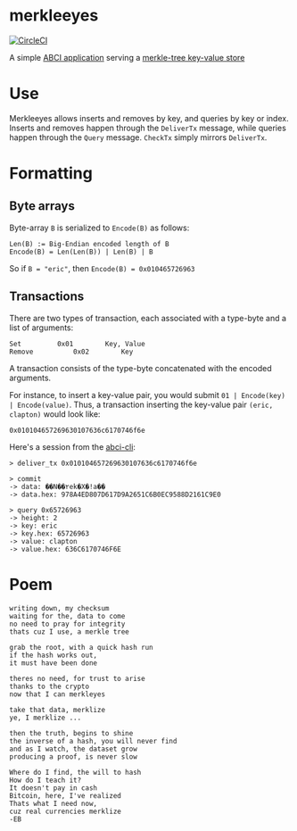 # merkleeyes

[![CircleCI](https://circleci.com/gh/tendermint/merkleeyes.svg?style=svg)](https://circleci.com/gh/tendermint/merkleeyes)

A simple [ABCI application](http://github.com/tendermint/abci) serving a [merkle-tree key-value store](http://github.com/tendermint/merkleeyes/iavl) 

# Use

Merkleeyes allows inserts and removes by key, and queries by key or index.
Inserts and removes happen through the `DeliverTx` message, while queries happen through the `Query` message.
`CheckTx` simply mirrors `DeliverTx`.

# Formatting

## Byte arrays

Byte-array `B` is serialized to `Encode(B)` as follows:

```
Len(B) := Big-Endian encoded length of B
Encode(B) = Len(Len(B)) | Len(B) | B
```

So if `B = "eric"`, then `Encode(B) = 0x010465726963`

## Transactions

There are two types of transaction, each associated with a type-byte and a list of arguments:

```
Set			0x01		Key, Value
Remove			0x02		Key
```

A transaction consists of the type-byte concatenated with the encoded arguments.

For instance, to insert a key-value pair, you would submit `01 | Encode(key) | Encode(value)`. 
Thus, a transaction inserting the key-value pair `(eric, clapton)` would look like:

```
0x010104657269630107636c6170746f6e
```


Here's a session from the [abci-cli](https://tendermint.com/intro/getting-started/first-abci):

```
> deliver_tx 0x010104657269630107636c6170746f6e

> commit
-> data: ��N��٢ek�X�!a��
-> data.hex: 978A4ED807D617D9A2651C6B0EC9588D2161C9E0

> query 0x65726963                  
-> height: 2
-> key: eric
-> key.hex: 65726963
-> value: clapton
-> value.hex: 636C6170746F6E
```

# Poem

```
writing down, my checksum
waiting for the, data to come
no need to pray for integrity
thats cuz I use, a merkle tree

grab the root, with a quick hash run
if the hash works out,
it must have been done

theres no need, for trust to arise
thanks to the crypto
now that I can merkleyes

take that data, merklize
ye, I merklize ...

then the truth, begins to shine
the inverse of a hash, you will never find
and as I watch, the dataset grow
producing a proof, is never slow

Where do I find, the will to hash
How do I teach it?
It doesn't pay in cash
Bitcoin, here, I've realized
Thats what I need now,
cuz real currencies merklize
-EB
```

